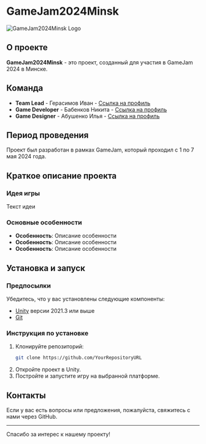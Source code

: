 # GameJam2024Minsk

![GameJam2024Minsk Logo](https://example.com/logo.png)  <!-- Замените URL на ссылку на ваш логотип -->

## О проекте

**GameJam2024Minsk** - это проект, созданный для участия в GameJam 2024 в Минске.

## Команда

* **Team Lead** - Герасимов Иван - [Ссылка на профиль](https://github.com/IknowL1f3)
* **Game Developer** - Бабенков Никита - [Ссылка на профиль](https://github.com/LagApeDs)
* **Game Designer** - Абушенко Илья - [Ссылка на профиль](https://github.com/D1Faunt)

## Период проведения

Проект был разработан в рамках GameJam, который проходил с 1 по 7 мая 2024 года.

## Краткое описание проекта

### Идея игры

Текст идеи

### Основные особенности

- **Особенность**: Описание особенности
- **Особенность**: Описание особенности
- **Особенность**: Описание особенности

## Установка и запуск

### Предпосылки

Убедитесь, что у вас установлены следующие компоненты:

- [Unity](https://unity.com/) версии 2021.3 или выше
- [Git](https://git-scm.com/)

### Инструкция по установке

1. Клонируйте репозиторий:
    ```bash
    git clone https://github.com/YourRepositoryURL
    ```
2. Откройте проект в Unity.
3. Постройте и запустите игру на выбранной платформе.

## Контакты

Если у вас есть вопросы или предложения, пожалуйста, свяжитесь с нами через GitHub.

---

Спасибо за интерес к нашему проекту!
